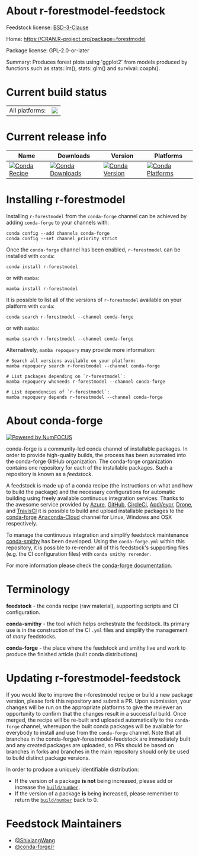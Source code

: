 About r-forestmodel-feedstock
=============================

Feedstock license: [BSD-3-Clause](https://github.com/conda-forge/r-forestmodel-feedstock/blob/main/LICENSE.txt)

Home: https://CRAN.R-project.org/package=forestmodel

Package license: GPL-2.0-or-later

Summary: Produces forest plots using 'ggplot2' from models produced by functions such as stats::lm(), stats::glm() and survival::coxph().

Current build status
====================


<table><tr><td>All platforms:</td>
    <td>
      <a href="https://dev.azure.com/conda-forge/feedstock-builds/_build/latest?definitionId=13546&branchName=main">
        <img src="https://dev.azure.com/conda-forge/feedstock-builds/_apis/build/status/r-forestmodel-feedstock?branchName=main">
      </a>
    </td>
  </tr>
</table>

Current release info
====================

| Name | Downloads | Version | Platforms |
| --- | --- | --- | --- |
| [![Conda Recipe](https://img.shields.io/badge/recipe-r--forestmodel-green.svg)](https://anaconda.org/conda-forge/r-forestmodel) | [![Conda Downloads](https://img.shields.io/conda/dn/conda-forge/r-forestmodel.svg)](https://anaconda.org/conda-forge/r-forestmodel) | [![Conda Version](https://img.shields.io/conda/vn/conda-forge/r-forestmodel.svg)](https://anaconda.org/conda-forge/r-forestmodel) | [![Conda Platforms](https://img.shields.io/conda/pn/conda-forge/r-forestmodel.svg)](https://anaconda.org/conda-forge/r-forestmodel) |

Installing r-forestmodel
========================

Installing `r-forestmodel` from the `conda-forge` channel can be achieved by adding `conda-forge` to your channels with:

```
conda config --add channels conda-forge
conda config --set channel_priority strict
```

Once the `conda-forge` channel has been enabled, `r-forestmodel` can be installed with `conda`:

```
conda install r-forestmodel
```

or with `mamba`:

```
mamba install r-forestmodel
```

It is possible to list all of the versions of `r-forestmodel` available on your platform with `conda`:

```
conda search r-forestmodel --channel conda-forge
```

or with `mamba`:

```
mamba search r-forestmodel --channel conda-forge
```

Alternatively, `mamba repoquery` may provide more information:

```
# Search all versions available on your platform:
mamba repoquery search r-forestmodel --channel conda-forge

# List packages depending on `r-forestmodel`:
mamba repoquery whoneeds r-forestmodel --channel conda-forge

# List dependencies of `r-forestmodel`:
mamba repoquery depends r-forestmodel --channel conda-forge
```


About conda-forge
=================

[![Powered by
NumFOCUS](https://img.shields.io/badge/powered%20by-NumFOCUS-orange.svg?style=flat&colorA=E1523D&colorB=007D8A)](https://numfocus.org)

conda-forge is a community-led conda channel of installable packages.
In order to provide high-quality builds, the process has been automated into the
conda-forge GitHub organization. The conda-forge organization contains one repository
for each of the installable packages. Such a repository is known as a *feedstock*.

A feedstock is made up of a conda recipe (the instructions on what and how to build
the package) and the necessary configurations for automatic building using freely
available continuous integration services. Thanks to the awesome service provided by
[Azure](https://azure.microsoft.com/en-us/services/devops/), [GitHub](https://github.com/),
[CircleCI](https://circleci.com/), [AppVeyor](https://www.appveyor.com/),
[Drone](https://cloud.drone.io/welcome), and [TravisCI](https://travis-ci.com/)
it is possible to build and upload installable packages to the
[conda-forge](https://anaconda.org/conda-forge) [Anaconda-Cloud](https://anaconda.org/)
channel for Linux, Windows and OSX respectively.

To manage the continuous integration and simplify feedstock maintenance
[conda-smithy](https://github.com/conda-forge/conda-smithy) has been developed.
Using the ``conda-forge.yml`` within this repository, it is possible to re-render all of
this feedstock's supporting files (e.g. the CI configuration files) with ``conda smithy rerender``.

For more information please check the [conda-forge documentation](https://conda-forge.org/docs/).

Terminology
===========

**feedstock** - the conda recipe (raw material), supporting scripts and CI configuration.

**conda-smithy** - the tool which helps orchestrate the feedstock.
                   Its primary use is in the construction of the CI ``.yml`` files
                   and simplify the management of *many* feedstocks.

**conda-forge** - the place where the feedstock and smithy live and work to
                  produce the finished article (built conda distributions)


Updating r-forestmodel-feedstock
================================

If you would like to improve the r-forestmodel recipe or build a new
package version, please fork this repository and submit a PR. Upon submission,
your changes will be run on the appropriate platforms to give the reviewer an
opportunity to confirm that the changes result in a successful build. Once
merged, the recipe will be re-built and uploaded automatically to the
`conda-forge` channel, whereupon the built conda packages will be available for
everybody to install and use from the `conda-forge` channel.
Note that all branches in the conda-forge/r-forestmodel-feedstock are
immediately built and any created packages are uploaded, so PRs should be based
on branches in forks and branches in the main repository should only be used to
build distinct package versions.

In order to produce a uniquely identifiable distribution:
 * If the version of a package **is not** being increased, please add or increase
   the [``build/number``](https://docs.conda.io/projects/conda-build/en/latest/resources/define-metadata.html#build-number-and-string).
 * If the version of a package **is** being increased, please remember to return
   the [``build/number``](https://docs.conda.io/projects/conda-build/en/latest/resources/define-metadata.html#build-number-and-string)
   back to 0.

Feedstock Maintainers
=====================

* [@ShixiangWang](https://github.com/ShixiangWang/)
* [@conda-forge/r](https://github.com/conda-forge/r/)

